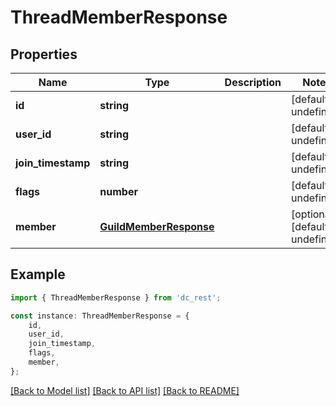 # ThreadMemberResponse


## Properties

Name | Type | Description | Notes
------------ | ------------- | ------------- | -------------
**id** | **string** |  | [default to undefined]
**user_id** | **string** |  | [default to undefined]
**join_timestamp** | **string** |  | [default to undefined]
**flags** | **number** |  | [default to undefined]
**member** | [**GuildMemberResponse**](GuildMemberResponse.md) |  | [optional] [default to undefined]

## Example

```typescript
import { ThreadMemberResponse } from 'dc_rest';

const instance: ThreadMemberResponse = {
    id,
    user_id,
    join_timestamp,
    flags,
    member,
};
```

[[Back to Model list]](../README.md#documentation-for-models) [[Back to API list]](../README.md#documentation-for-api-endpoints) [[Back to README]](../README.md)

